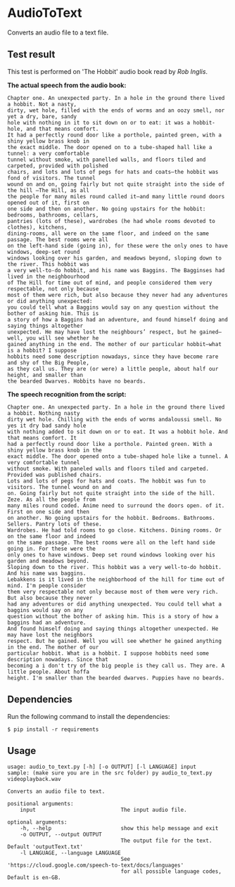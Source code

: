# AudioToText
Converts an audio file to a text file.

## Test result

This test is performed on 'The Hobbit' audio book read by *Rob Inglis*.

**The actual speech from the audio book:**

```
Chapter one. An unexpected party. In a hole in the ground there lived a hobbit. Not a nasty,
dirty, wet hole, filled with the ends of worms and an oozy smell, nor yet a dry, bare, sandy
hole with nothing in it to sit down on or to eat: it was a hobbit-hole, and that means comfort.
It had a perfectly round door like a porthole, painted green, with a shiny yellow brass knob in
the exact middle. The door opened on to a tube-shaped hall like a tunnel: a very comfortable
tunnel without smoke, with panelled walls, and floors tiled and carpeted, provided with polished
chairs, and lots and lots of pegs for hats and coats—the hobbit was fond of visitors. The tunnel
wound on and on, going fairly but not quite straight into the side of the hill —The Hill, as all
the people for many miles round called it—and many little round doors opened out of it, first on
one side and then on another. No going upstairs for the hobbit: bedrooms, bathrooms, cellars,
pantries (lots of these), wardrobes (he had whole rooms devoted to clothes), kitchens,
dining-rooms, all were on the same floor, and indeed on the same passage. The best rooms were all
on the left-hand side (going in), for these were the only ones to have windows, deep-set round
windows looking over his garden, and meadows beyond, sloping down to the river. This hobbit was
a very well-to-do hobbit, and his name was Baggins. The Bagginses had lived in the neighbourhood
of The Hill for time out of mind, and people considered them very respectable, not only because
most of them were rich, but also because they never had any adventures or did anything unexpected:
you could tell what a Baggins would say on any question without the bother of asking him. This is
a story of how a Baggins had an adventure, and found himself doing and saying things altogether
unexpected. He may have lost the neighbours’ respect, but he gained—well, you will see whether he
gained anything in the end. The mother of our particular hobbit—what is a hobbit? I suppose
hobbits need some description nowadays, since they have become rare and shy of the Big People,
as they call us. They are (or were) a little people, about half our height, and smaller than
the bearded Dwarves. Hobbits have no beards.
```

**The speech recognition from the script:**

```
Chapter one. An unexpected party. In a hole in the ground there lived a hobbit. Nothing nasty
dirty wet hole. Chilling with the ends of worms andaloussi smell. No yes it dry bad sandy hole
with nothing added to sit down on or to eat. It was a hobbit hole. And that means comfort. It
had a perfectly round door like a porthole. Painted green. With a shiny yellow brass knob in the
exact middle. The door opened onto a tube-shaped hole like a tunnel. A very comfortable tunnel
without smoke. With paneled walls and floors tiled and carpeted. Provided was published chairs.
Lots and lots of pegs for hats and coats. The hobbit was fun to visitors. The tunnel wound on and
on. Going fairly but not quite straight into the side of the hill. Zeze. As all the people from
many miles round coded. Anime need to surround the doors open. of it. First on one side and then
on another. No going upstairs for the hobbit. Bedrooms. Bathrooms. Sellers. Pantry lots of these.
Wardrobes. He had told rooms to go close. Kitchens. Dining rooms. Or on the same floor and indeed
on the same passage. The best rooms were all on the left hand side going in. For these were the
only ones to have windows. Deep set round windows looking over his garden and meadows beyond.
Sloping down to the river. This hobbit was a very well-to-do hobbit. And his name was baggins.
Lebakkens is it lived in the neighborhood of the hill for time out of mind. I'm people consider
them very respectable not only because most of them were very rich. But also because they never
had any adventures or did anything unexpected. You could tell what a baggins would say on any
question without the bother of asking him. This is a story of how a baggins had an adventure.
And found himself doing and saying things altogether unexpected. He may have lost the neighbors
respect. But he gained. Well you will see whether he gained anything in the end. The mother of our
particular hobbit. What is a hobbit. I suppose hobbits need some description nowadays. Since that
becoming a i don't try of the big people is they call us. They are. A little people. About hoffa
height. I'm smaller than the bearded dwarves. Puppies have no beards.
```


## Dependencies

Run the following command to install the dependencies:

    $ pip install -r requirements

## Usage

    usage: audio_to_text.py [-h] [-o OUTPUT] [-l LANGUAGE] input
    sample: (make sure you are in the src folder) py audio_to_text.py videoplayback.wav

    Converts an audio file to text.

    positional arguments:
        input                           The input audio file.

    optional arguments:
        -h, --help                      show this help message and exit
        -o OUTPUT, --output OUTPUT
                                        The output file for the text. Default 'outputText.txt'
        -l LANGUAGE, --language LANGUAGE
                                        See 'https://cloud.google.com/speech-to-text/docs/languages'
                                        for all possible language codes, Default is en-GB.



